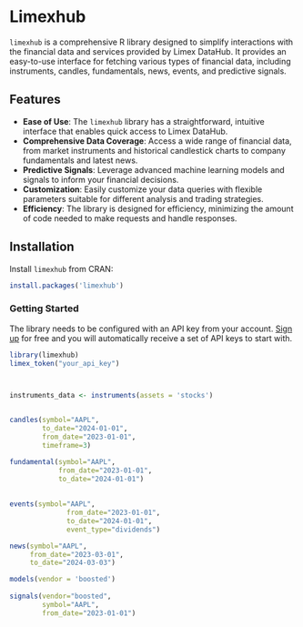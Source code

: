 # Limexhub
 
`limexhub` is a comprehensive R library designed to simplify interactions with the financial data and services provided by Limex DataHub. It provides an easy-to-use interface for fetching various types of financial data, including instruments, candles, fundamentals, news, events, and predictive signals.
 
## Features
 
- **Ease of Use**: The `limexhub` library has a straightforward, intuitive interface that enables quick access to Limex DataHub.
- **Comprehensive Data Coverage**: Access a wide range of financial data, from market instruments and historical candlestick charts to company fundamentals and latest news.
- **Predictive Signals**: Leverage advanced machine learning models and signals to inform your financial decisions.
- **Customization**: Easily customize your data queries with flexible parameters suitable for different analysis and trading strategies.
- **Efficiency**: The library is designed for efficiency, minimizing the amount of code needed to make requests and handle responses.
 
## Installation
 
Install `limexhub` from CRAN:
 
```r
install.packages('limexhub')
```



### Getting Started

The library needs to be configured with an API key from your account. [Sign up](https://datahub.limex.com) for free and you will automatically receive a set of API keys to start with.
``` r
library(limexhub)
limex_token("your_api_key")



instruments_data <- instruments(assets = 'stocks')


candles(symbol="AAPL", 
        to_date="2024-01-01", 
        from_date="2023-01-01", 
        timeframe=3)

fundamental(symbol="AAPL", 
            from_date="2023-01-01",
            to_date="2024-01-01")
            
                                 
events(symbol="AAPL",
              from_date="2023-01-01", 
              to_date="2024-01-01",
              event_type="dividends")

news(symbol="AAPL", 
     from_date="2023-03-01",
     to_date="2024-03-03")

models(vendor = 'boosted')
    
signals(vendor="boosted", 
        symbol="AAPL", 
        from_date="2023-01-01")

```
